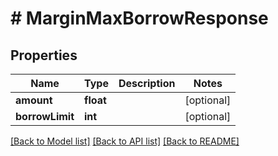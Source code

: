 # # MarginMaxBorrowResponse

## Properties

Name | Type | Description | Notes
------------ | ------------- | ------------- | -------------
**amount** | **float** |  | [optional]
**borrowLimit** | **int** |  | [optional]

[[Back to Model list]](../../README.md#models) [[Back to API list]](../../README.md#endpoints) [[Back to README]](../../README.md)
